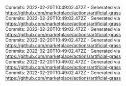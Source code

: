 Commits: 2022-02-20T10:49:02.472Z - Generated via https://github.com/marketplace/actions/artificial-grass
<br>
Commits: 2022-02-20T10:49:02.472Z - Generated via https://github.com/marketplace/actions/artificial-grass
<br>
Commits: 2022-02-20T10:49:02.472Z - Generated via https://github.com/marketplace/actions/artificial-grass
<br>
Commits: 2022-02-20T10:49:02.472Z - Generated via https://github.com/marketplace/actions/artificial-grass
<br>
Commits: 2022-02-20T10:49:02.472Z - Generated via https://github.com/marketplace/actions/artificial-grass
<br>
Commits: 2022-02-20T10:49:02.472Z - Generated via https://github.com/marketplace/actions/artificial-grass
<br>
Commits: 2022-02-20T10:49:02.472Z - Generated via https://github.com/marketplace/actions/artificial-grass
<br>
